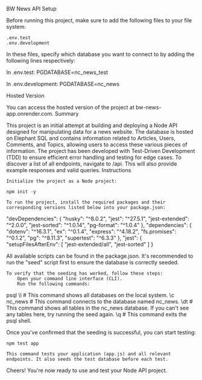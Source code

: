 BW News API
Setup

Before running this project, make sure to add the following files to your file system:

    .env.test
    .env.development

In these files, specify which database you want to connect to by adding the following lines respectively:

In .env.test: PGDATABASE=nc_news_test

In .env.development: PGDATABASE=nc_news

Hosted Version

You can access the hosted version of the project at bw-news-app.onrender.com.
Summary

This project is an initial attempt at building and deploying a Node API designed for manipulating data for a news website. The database is hosted on Elephant SQL and contains information related to Articles, Users, Comments, and Topics, allowing users to access these various pieces of information. The project has been developed with Test-Driven Development (TDD) to ensure efficient error handling and testing for edge cases. To discover a list of all endpoints, navigate to /api. This will also provide example responses and valid queries.
Instructions

    Initialize the project as a Node project:

    npm init -y

    To run the project, install the required packages and their corresponding versions listed below into your package.json:

"devDependencies": {
"husky": "^8.0.2",
"jest": "^27.5.1",
"jest-extended": "^2.0.0",
"jest-sorted": "^1.0.14",
"pg-format": "^1.0.4"
},
"dependencies": {
"dotenv": "^16.3.1",
"ex": "^0.1.4",
"express": "^4.18.2",
"fs.promises": "^0.1.2",
"pg": "^8.11.3",
"supertest": "^6.3.3"
},
"jest": {
"setupFilesAfterEnv": [
"jest-extended/all",
"jest-sorted"
]
}

All available scripts can be found in the package.json. It's recommended to run the "seed" script first to ensure the database is correctly seeded.

    To verify that the seeding has worked, follow these steps:
        Open your command line interface (CLI).
        Run the following commands:

psql
\l # This command shows all databases on the local system.
\c nc_news # This command connects to the database named nc_news.
\dt # This command shows all tables in the nc_news database. If you can't see any tables here, try running the seed again.
\q # This command exits the psql shell.

Once you've confirmed that the seeding is successful, you can start testing:

    npm test app

    This command tests your application (app.js) and all relevant endpoints. It also seeds the test database before each test.

Cheers! You're now ready to use and test your Node API project.
